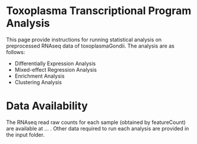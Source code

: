 # Toxoplasma Transcriptional Program Analysis

This page provide instructions for running statistical analysis on preprocessed RNAseq data of toxoplasmaGondii. The analysis are as follows:

* Differentially Expression Analysis
* Mixed-effect Regression Analysis
* Enrichment Analysis
* Clustering Analysis

# Data Availability

The RNAseq read raw counts for each sample (obtained by featureCount) are available at ... . Other data required to run each analysis are provided in the input folder.  

